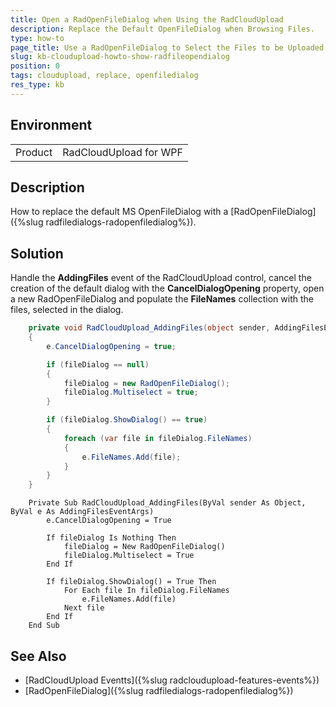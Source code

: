 ```yaml
---
title: Open a RadOpenFileDialog when Using the RadCloudUpload
description: Replace the Default OpenFileDialog when Browsing Files.
type: how-to
page_title: Use a RadOpenFileDialog to Select the Files to be Uploaded
slug: kb-cloudupload-howto-show-radfileopendialog
position: 0
tags: cloudupload, replace, openfiledialog
res_type: kb
---
```


## Environment
<table>
	<tr>
		<td>Product</td>
		<td>RadCloudUpload for WPF</td>
	</tr>
</table>

## Description

How to replace the default MS OpenFileDialog with a [RadOpenFileDialog]({%slug radfiledialogs-radopenfiledialog%}).

## Solution

Handle the __AddingFiles__ event of the RadCloudUpload control, cancel the creation of the default dialog with the **CancelDialogOpening** property, open a new RadOpenFileDialog and populate the **FileNames** collection with the files, selected in the dialog.


```C#
    private void RadCloudUpload_AddingFiles(object sender, AddingFilesEventArgs e)
    {
        e.CancelDialogOpening = true;

        if (fileDialog == null)
        {
            fileDialog = new RadOpenFileDialog();
            fileDialog.Multiselect = true;
        }

        if (fileDialog.ShowDialog() == true)
        {
            foreach (var file in fileDialog.FileNames)
            {
                e.FileNames.Add(file);
            }
        }
    }
```
```VB.NET
	Private Sub RadCloudUpload_AddingFiles(ByVal sender As Object, ByVal e As AddingFilesEventArgs)
		e.CancelDialogOpening = True

		If fileDialog Is Nothing Then
			fileDialog = New RadOpenFileDialog()
			fileDialog.Multiselect = True
		End If

		If fileDialog.ShowDialog() = True Then
			For Each file In fileDialog.FileNames
				e.FileNames.Add(file)
			Next file
		End If
	End Sub
```

## See Also

* [RadCloudUpload Eventts]({%slug radcloudupload-features-events%})
* [RadOpenFileDialog]({%slug radfiledialogs-radopenfiledialog%})
